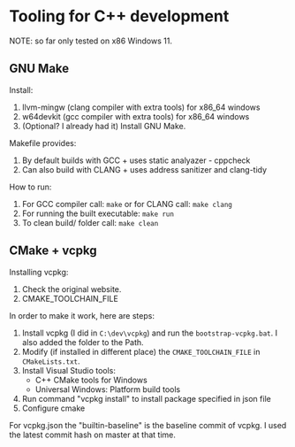 # Tooling for C++ development

NOTE: so far only tested on x86 Windows 11.

## GNU Make

Install:
1. llvm-mingw (clang compiler with extra tools) for x86_64 windows 
2. w64devkit (gcc compiler with extra tools) for x86_64 windows 
3. (Optional? I already had it) Install GNU Make.

Makefile provides:
1. By default builds with GCC + uses static analyazer - cppcheck
2. Can also build with CLANG + uses address sanitizer and clang-tidy

How to run:
1. For GCC compiler call: <code>make</code> or for CLANG call: <code>make clang</code>
2. For running the built executable: <code>make run</code>
3. To clean build/ folder call: <code>make clean</code>

## CMake + vcpkg

Installing vcpkg:
1. Check the original website.
2.  CMAKE_TOOLCHAIN_FILE

In order to make it work, here are steps:
1. Install vcpkg (I did in <code>C:\dev\vcpkg</code>) and run the <code>bootstrap-vcpkg.bat</code>. I also added the folder to the Path.
2. Modify (if installed in different place) the <code>CMAKE_TOOLCHAIN_FILE</code> in <code>CMakeLists.txt</code>.
3. Install Visual Studio tools:
    - C++ CMake tools for Windows
    - Universal Windows: Platform build tools
4. Run command "vcpkg install" to install package specified in json file
5. Configure cmake

For vcpkg.json the "builtin-baseline" is the baseline commit of vcpkg. I used the latest commit hash on master at that time.